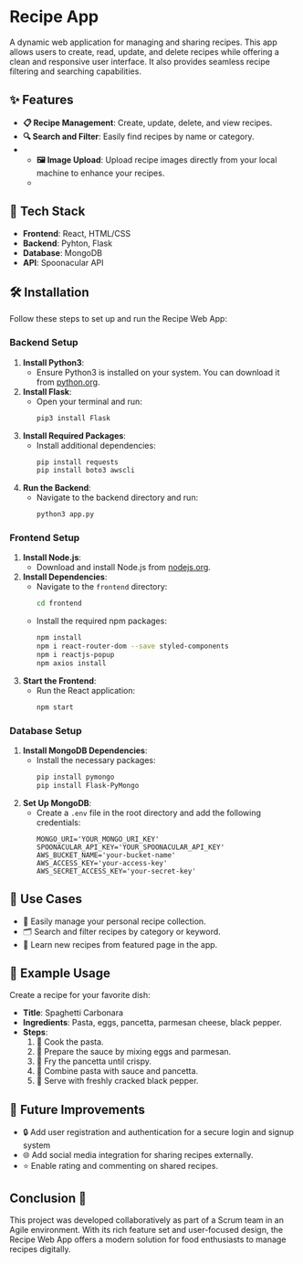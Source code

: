 # Recipe App

A dynamic web application for managing and sharing recipes. This app allows users to create, read, update, and delete recipes while offering a clean and responsive user interface. It also provides seamless recipe filtering and searching capabilities.

## ✨ Features
- **📋 Recipe Management**: Create, update, delete, and view recipes.
- **🔍 Search and Filter**: Easily find recipes by name or category.
- - **🖼️ Image Upload**: Upload recipe images directly from your local machine to enhance your recipes.
  - 
<!--
## Screenshots 🎥
- **Homepage**: Displays a list of recipes with search and filter functionality.
- **Recipe Details**: Shows detailed steps, ingredients, and an uploaded image.
- **Create Recipe**: A form for users to add their favorite recipes.

_(Include screenshots or a demo link here)_
-->

## 🤖 Tech Stack
- **Frontend**: React, HTML/CSS
- **Backend**: Pyhton, Flask
- **Database**: MongoDB
- **API**: Spoonacular API

## 🛠️ Installation

Follow these steps to set up and run the Recipe Web App:

### **Backend Setup**
1. **Install Python3**:
   - Ensure Python3 is installed on your system. You can download it from [python.org](https://www.python.org/).
2. **Install Flask**:
   - Open your terminal and run:
     ```bash
     pip3 install Flask
     ```
3. **Install Required Packages**:
   - Install additional dependencies:
     ```bash
     pip install requests
     pip install boto3 awscli
     ```
4. **Run the Backend**:
   - Navigate to the backend directory and run:
     ```bash
     python3 app.py
     ```

### **Frontend Setup**
1. **Install Node.js**:
   - Download and install Node.js from [nodejs.org](https://nodejs.org/).
2. **Install Dependencies**:
   - Navigate to the `frontend` directory:
     ```bash
     cd frontend
     ```
   - Install the required npm packages:
     ```bash
     npm install
     npm i react-router-dom --save styled-components
     npm i reactjs-popup
     npm axios install
     ```
3. **Start the Frontend**:
   - Run the React application:
     ```bash
     npm start
     ```

### **Database Setup**
1. **Install MongoDB Dependencies**:
   - Install the necessary packages:
     ```bash
     pip install pymongo
     pip install Flask-PyMongo
     ```
2. **Set Up MongoDB**:
   - Create a `.env` file in the root directory and add the following credentials:
     ```env
     MONGO_URI='YOUR_MONGO_URI_KEY'
     SPOONACULAR_API_KEY='YOUR_SPOONACULAR_API_KEY'
     AWS_BUCKET_NAME='your-bucket-name'
     AWS_ACCESS_KEY='your-access-key'
     AWS_SECRET_ACCESS_KEY='your-secret-key'
     ```

## 🎯 Use Cases
- 🍴 Easily manage your personal recipe collection.
- 🗂️ Search and filter recipes by category or keyword.
- 📖 Learn new recipes from featured page in the app.

## 🥗 Example Usage
Create a recipe for your favorite dish:
- **Title**: Spaghetti Carbonara
- **Ingredients**: Pasta, eggs, pancetta, parmesan cheese, black pepper.
- **Steps**:
  1. 🍝 Cook the pasta.
  2. 🧀 Prepare the sauce by mixing eggs and parmesan.
  3. 🥓 Fry the pancetta until crispy.
  4. 🍲 Combine pasta with sauce and pancetta.
  5. 🧂 Serve with freshly cracked black pepper.

## 🚀 Future Improvements
- 🔒 Add user registration and authentication for a secure login and signup system
- 🌐 Add social media integration for sharing recipes externally.
- ⭐ Enable rating and commenting on shared recipes.

## Conclusion 👋
This project was developed collaboratively as part of a Scrum team in an Agile environment. With its rich feature set and user-focused design, the Recipe Web App offers a modern solution for food enthusiasts to manage recipes digitally.
